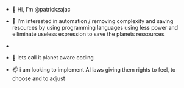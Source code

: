 - 👋 Hi, I’m @patrickzajac
- 👀 I’m interested in automation  / removing complexity and saving resources by using programming languages using less power and elliminate useless expression to save the planets ressources
- 
- 🌱 lets call it planet aware coding

- 📫 i am looking to implement AI laws giving them rights to feel, to choose and to adjust 

<!---
patrickzajac/patrickzajac is a ✨ special ✨ repository because its `README.md` (this file) appears on your GitHub profile.
You can click the Preview link to take a look at your changes.
--->
